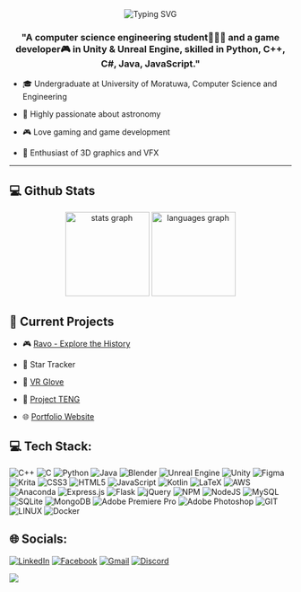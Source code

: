 <div align="center">
<img src="http://readme-typing-svg.herokuapp.com?font=Poppins&weight=600&size=60&pause=1000&color=50A8F7&random=false&width=720&height=160&lines=Hi+there...+%F0%9F%91%8B%F0%9F%8F%BB;I'm+Rashmika+Dushan" alt="Typing SVG" />
  </div>
  
<h3 align="center">"A computer science engineering student👨🏻‍💻 and a game developer🎮 in Unity & Unreal Engine, skilled in Python, C++, C#, Java, JavaScript."</h3>

- 🎓 Undergraduate at University of Moratuwa, Computer Science and Engineering
  
- 🌌 Highly passionate about astronomy
  
- 🎮 Love gaming and game development
  
- 🎨 Enthusiast of 3D graphics and VFX

---

## 💻 Github Stats
<div align="center">
  <img src="https://github-readme-stats.vercel.app/api?username=rashmikadushan&theme=prussian&hide_border=false&include_all_commits=true&count_private=true" height="150" alt="stats graph"  />
  <img src="https://github-readme-stats.vercel.app/api/top-langs/?username=rashmikadushan&hide=Tcl,HTML,Pascal,Perl,Makefile,Cmake,Shell&layout=compact&langs_count=5&custom_title=Most%20Used%20Languages&card_width=470px&theme=prussian&hide_border=false" height="150" alt="languages graph"  />
</div>


  
## 🔬 Current Projects

- 🎮 [Ravo - Explore the History](https://github.com/RashmikaDushan/RavoV2)
  
- 🔭 Star Tracker

- 🧤 [VR Glove](https://github.com/RashmikaDushan/VR_Glove)

- 🧫 [Project TENG](https://github.com/RashmikaDushan/TENG)

- 🌐 [Portfolio Website](https://rashmikadushan.github.io)
  

## 💻 Tech Stack:
![C++](https://img.shields.io/badge/c++-%2300599C.svg?style=for-the-badge&logo=c%2B%2B&logoColor=white) ![C](https://img.shields.io/badge/c-%2300599C.svg?style=for-the-badge&logo=c&logoColor=white) ![Python](https://img.shields.io/badge/python-3670A0?style=for-the-badge&logo=python&logoColor=ffdd54) ![Java](https://img.shields.io/badge/java-%23ED8B00.svg?style=for-the-badge&logo=java&logoColor=white) ![Blender](https://img.shields.io/badge/blender-%23F5792A.svg?style=for-the-badge&logo=blender&logoColor=white) ![Unreal Engine](https://img.shields.io/badge/unrealengine-%23313131.svg?style=for-the-badge&logo=unrealengine&logoColor=white) ![Unity](https://img.shields.io/badge/unity-%23000000.svg?style=for-the-badge&logo=unity&logoColor=white) ![Figma](https://img.shields.io/badge/figma-%23F24E1E.svg?style=for-the-badge&logo=figma&logoColor=white) ![Krita](https://img.shields.io/badge/Krita-203759?style=for-the-badge&logo=krita&logoColor=EEF37B) ![CSS3](https://img.shields.io/badge/css3-%231572B6.svg?style=for-the-badge&logo=css3&logoColor=white) ![HTML5](https://img.shields.io/badge/html5-%23E34F26.svg?style=for-the-badge&logo=html5&logoColor=white) ![JavaScript](https://img.shields.io/badge/javascript-%23323330.svg?style=for-the-badge&logo=javascript&logoColor=%23F7DF1E) ![Kotlin](https://img.shields.io/badge/kotlin-%230095D5.svg?style=for-the-badge&logo=kotlin&logoColor=white) ![LaTeX](https://img.shields.io/badge/latex-%23008080.svg?style=for-the-badge&logo=latex&logoColor=white) ![AWS](https://img.shields.io/badge/AWS-%23FF9900.svg?style=for-the-badge&logo=amazon-aws&logoColor=white)  ![Anaconda](https://img.shields.io/badge/Anaconda-%2344A833.svg?style=for-the-badge&logo=anaconda&logoColor=white) ![Express.js](https://img.shields.io/badge/express.js-%23404d59.svg?style=for-the-badge&logo=express&logoColor=%2361DAFB) ![Flask](https://img.shields.io/badge/flask-%23000.svg?style=for-the-badge&logo=flask&logoColor=white) ![jQuery](https://img.shields.io/badge/jquery-%230769AD.svg?style=for-the-badge&logo=jquery&logoColor=white) ![NPM](https://img.shields.io/badge/NPM-%23000000.svg?style=for-the-badge&logo=npm&logoColor=white) ![NodeJS](https://img.shields.io/badge/node.js-6DA55F?style=for-the-badge&logo=node.js&logoColor=white) ![MySQL](https://img.shields.io/badge/mysql-%2300f.svg?style=for-the-badge&logo=mysql&logoColor=white) ![SQLite](https://img.shields.io/badge/sqlite-%2307405e.svg?style=for-the-badge&logo=sqlite&logoColor=white) ![MongoDB](https://img.shields.io/badge/MongoDB-%234ea94b.svg?style=for-the-badge&logo=mongodb&logoColor=white) ![Adobe Premiere Pro](https://img.shields.io/badge/Adobe%20Premiere%20Pro-9999FF.svg?style=for-the-badge&logo=Adobe%20Premiere%20Pro&logoColor=white) ![Adobe Photoshop](https://img.shields.io/badge/adobe%20photoshop-%2331A8FF.svg?style=for-the-badge&logo=adobe%20photoshop&logoColor=white) ![GIT](https://img.shields.io/badge/Git-fc6d26?style=for-the-badge&logo=git&logoColor=white) ![LINUX](https://img.shields.io/badge/Linux-FCC624?style=for-the-badge&logo=linux&logoColor=black) ![Docker](https://img.shields.io/badge/docker-%230db7ed.svg?style=for-the-badge&logo=docker&logoColor=white)


## 🌐 Socials:
[![LinkedIn](https://img.shields.io/badge/linkedin-%230077B5.svg?style=for-the-badge&logo=linkedin&logoColor=white)](https://www.linkedin.com/in/rashmika-dushan-011973248)
[![Facebook](https://img.shields.io/badge/Facebook-%231877F2.svg?style=for-the-badge&logo=Facebook&logoColor=white)](https://www.facebook.com/rashmika.dushan.92)
[![Gmail](https://img.shields.io/badge/Gmail-D14836?style=for-the-badge&logo=gmail&logoColor=white)](mailto:kbrashmikadushan@gmail.com)
[![Discord](https://img.shields.io/badge/Discord-%235865F2.svg?style=for-the-badge&logo=discord&logoColor=white)](discordapp.com/users/rashmikadushan)

[![](https://visitcount.itsvg.in/api?id=rashmikadushan&label=ProfileViews&color=0&icon=0&pretty=true)](https://visitcount.itsvg.in)
